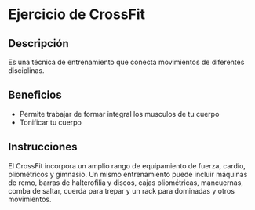 # Ejercicio de CrossFit

## Descripción
Es una técnica de entrenamiento que conecta movimientos de diferentes disciplinas.

## Beneficios
- Permite trabajar de formar integral  los musculos de tu cuerpo
- Tonificar tu cuerpo

## Instrucciones
El CrossFit incorpora un amplio rango de equipamiento de fuerza, cardio, pliométricos y gimnasio. Un mismo entrenamiento puede incluir máquinas de remo, barras de halterofilia y discos, cajas pliométricas, mancuernas, comba de saltar, cuerda para trepar y un rack para dominadas y otros movimientos.

